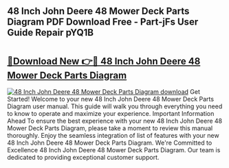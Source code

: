 ## 48 Inch John Deere 48 Mower Deck Parts Diagram PDF Download Free - Part-jFs User Guide Repair pYQ1B

# <h2><a href="http://dfirhw.blite.top/?on=48+Inch+John+Deere+48+Mower+Deck+Parts+Diagram">🔗Download New 👉🔴 48 Inch John Deere 48 Mower Deck Parts Diagram</a></h2>

[![48 Inch John Deere 48 Mower Deck Parts Diagram download](https://i.imgur.com/lujVjoI.png)](http://dfirhw.blite.top/?on=48+Inch+John+Deere+48+Mower+Deck+Parts+Diagram)
Get Started! Welcome to your new 48 Inch John Deere 48 Mower Deck Parts Diagram user manual. This guide will walk you through everything you need to know to operate and maximize your experience. Important Information Ahead To ensure the best experience with your new 48 Inch John Deere 48 Mower Deck Parts Diagram, please take a moment to review this manual thoroughly. Enjoy the seamless integration of list of features with your new 48 Inch John Deere 48 Mower Deck Parts Diagram. We're Committed to Excellence 48 Inch John Deere 48 Mower Deck Parts Diagram. Our team is dedicated to providing exceptional customer support.
